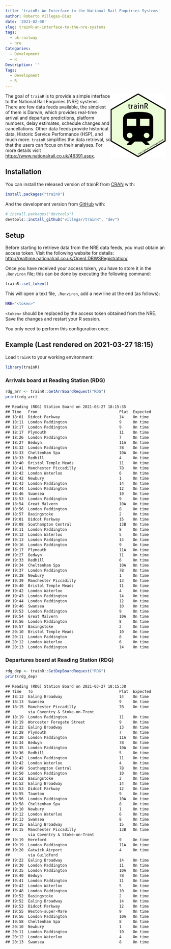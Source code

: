 ```yaml
---
title: 'trainR: An Interface to the National Rail Enquiries Systems'
author: Roberto Villegas-Diaz
date: '2021-02-08'
slug: trainR-an-interface-to-the-nre-systems
tags:
  - uk-railway
  - nre
Categories:
  - Development
  - R
Description: ''
Tags:
  - Development
  - R
---
```


<img src="https://raw.githubusercontent.com/villegar/trainR/main/inst/images/logo.png" alt="logo" align="right" height=200px/>

The goal of `trainR` is to provide a simple interface to the 
National Rail Enquiries (NRE) systems. There are few data feeds 
available, the simplest of them is Darwin, which provides real-time 
arrival and departure predictions, platform numbers, delay estimates, 
schedule changes and cancellations. Other data feeds provide historical 
data, Historic Service Performance (HSP), and much more. `trainR` 
simplifies the data retrieval, so that the users can focus on their 
analyses. For more details visit 
https://www.nationalrail.co.uk/46391.aspx.

## Installation

You can install the released version of trainR from [CRAN](https://CRAN.R-project.org) with:

``` r
install.packages("trainR")
```

And the development version from [GitHub](https://github.com/) with:

``` r
# install.packages("devtools")
devtools::install_github("villegar/trainR", "dev")
```

## Setup
Before starting to retrieve data from the NRE data feeds, you must obtain an access token. 
Visit the following website for details: http://realtime.nationalrail.co.uk/OpenLDBWSRegistration/

Once you have received your access token, you have to store it in the `.Renviron` file; this can be 
done by executing the following command:


```r
trainR::set_token()
```

This will open a text file, `.Renviron`, add a new line at the end (as follows):

```bash
NRE="<token>"
```

`<token>` should be replaced by the access token obtained from the NRE. Save the changes and restart 
your R session.

You only need to perform this configuration once.

## Example (Last rendered on 2021-03-27 18:15)

Load `trainR` to your working environment:

```r
library(trainR)
```

### Arrivals board at Reading Station (RDG)


```r
rdg_arr <- trainR::GetArrBoardRequest("RDG")
print(rdg_arr)
```

```
## Reading (RDG) Station Board on 2021-03-27 18:15:35
## Time   From                                    Plat  Expected
## 18:01  Didcot Parkway                          14    On time
## 18:11  London Paddington                       9     On time
## 18:17  London Paddington                       9     On time
## 18:17  Plymouth                                11    On time
## 18:26  London Paddington                       7     On time
## 18:27  Bedwyn                                  11A   On time
## 18:32  London Paddington                       7B    On time
## 18:33  Cheltenham Spa                          10A   On time
## 18:33  Redhill                                 4     On time
## 18:40  Bristol Temple Meads                    11    On time
## 18:41  Manchester Piccadilly                   7B    On time
## 18:42  London Waterloo                         6     On time
## 18:42  Newbury                                 1     On time
## 18:43  London Paddington                       14    On time
## 18:44  London Paddington                       12    On time
## 18:46  Swansea                                 10    On time
## 18:53  London Paddington                       9     On time
## 18:54  Great Malvern                           10A   On time
## 18:56  London Paddington                       8     On time
## 18:57  Basingstoke                             2     On time
## 19:01  Didcot Parkway                          15    On time
## 19:08  Southampton Central                     13B   On time
## 19:11  London Paddington                       8     On time
## 19:12  London Waterloo                         5     On time
## 19:13  London Paddington                       14    On time
## 19:16  London Paddington                       9     On time
## 19:17  Plymouth                                11A   On time
## 19:27  Bedwyn                                  11    On time
## 19:33  Redhill                                 6     On time
## 19:34  Cheltenham Spa                          10A   On time
## 19:37  London Paddington                       7B    On time
## 19:38  Newbury                                 1     On time
## 19:39  Manchester Piccadilly                   13    On time
## 19:40  Bristol Temple Meads                    11    On time
## 19:42  London Waterloo                         4     On time
## 19:43  London Paddington                       14    On time
## 19:44  London Paddington                       12    On time
## 19:46  Swansea                                 10    On time
## 19:53  London Paddington                       9     On time
## 19:54  Great Malvern                           10A   On time
## 19:56  London Paddington                       8     On time
## 19:57  Basingstoke                             2     On time
## 20:10  Bristol Temple Meads                    10    On time
## 20:11  London Paddington                       8     On time
## 20:12  London Waterloo                         6     On time
## 20:13  London Paddington                       14    On time
```

### Departures board at Reading Station (RDG)


```r
rdg_dep <- trainR::GetDepBoardRequest("RDG")
print(rdg_dep)
```

```
## Reading (RDG) Station Board on 2021-03-27 18:15:38
## Time   To                                      Plat  Expected
## 18:13  Ealing Broadway                         14    On time
## 18:13  Swansea                                 9     On time
## 18:15  Manchester Piccadilly                   7B    On time
##        via Coventry & Stoke-on-Trent           
## 18:19  London Paddington                       11    On time
## 18:19  Worcester Foregate Street               9     On time
## 18:22  Ealing Broadway                         13    On time
## 18:28  Plymouth                                7     On time
## 18:30  London Paddington                       11A   On time
## 18:34  Bedwyn                                  7B    On time
## 18:35  London Paddington                       10A   On time
## 18:36  Redhill                                 5     On time
## 18:42  London Paddington                       11    On time
## 18:42  London Waterloo                         4     On time
## 18:49  Southampton Central                     7B    On time
## 18:50  London Paddington                       10    On time
## 18:52  Basingstoke                             2     On time
## 18:52  Ealing Broadway                         14    On time
## 18:53  Didcot Parkway                          12    On time
## 18:55  Taunton                                 9     On time
## 18:56  London Paddington                       10A   On time
## 18:58  Cheltenham Spa                          8     On time
## 19:10  Newbury                                 1     On time
## 19:12  London Waterloo                         6     On time
## 19:13  Swansea                                 8     On time
## 19:15  Ealing Broadway                         15    On time
## 19:15  Manchester Piccadilly                   13B   On time
##        via Coventry & Stoke-on-Trent           
## 19:19  Hereford                                9     On time
## 19:19  London Paddington                       11A   On time
## 19:20  Gatwick Airport                         4     On time
##        via Guildford                           
## 19:22  Ealing Broadway                         14    On time
## 19:30  London Paddington                       11    On time
## 19:35  London Paddington                       10A   On time
## 19:40  Bedwyn                                  7B    On time
## 19:41  London Paddington                       11    On time
## 19:42  London Waterloo                         5     On time
## 19:48  London Paddington                       10    On time
## 19:52  Basingstoke                             2     On time
## 19:52  Ealing Broadway                         14    On time
## 19:53  Didcot Parkway                          12    On time
## 19:55  Weston-super-Mare                       9     On time
## 19:56  London Paddington                       10A   On time
## 19:58  Cheltenham Spa                          8     On time
## 20:10  Newbury                                 1     On time
## 20:11  London Paddington                       10    On time
## 20:12  London Waterloo                         4     On time
## 20:13  Swansea                                 8     On time
```
